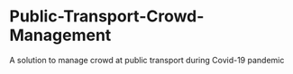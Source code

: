 # Public-Transport-Crowd-Management
A solution to manage crowd at public transport during Covid-19 pandemic
